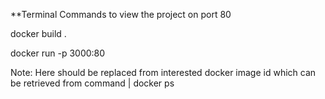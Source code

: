 **Terminal Commands to view the  project on port 80


docker build .


docker run -p 3000:80 <id>

Note: Here <id> should be replaced from interested docker image id which can be retrieved from command | docker ps
